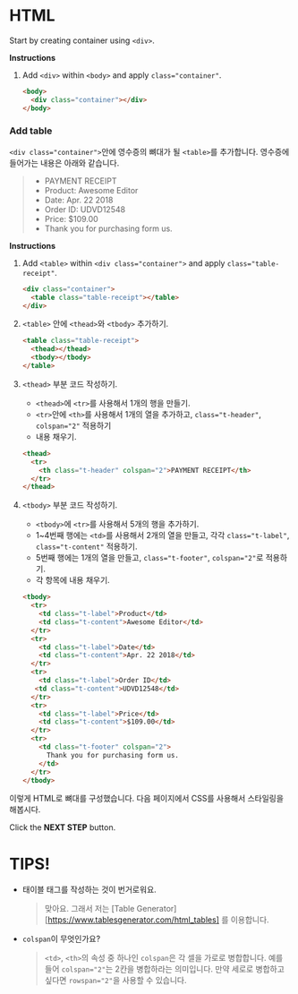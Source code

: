 # HTML
Start by creating container using `<div>`.


**Instructions**
1. Add `<div>` within `<body>` and apply `class="container"`.

    ```html
    <body>
      <div class="container"></div> 
    </body>
    ```



### Add table
`<div class="container">`안에 영수증의 뼈대가 될 `<table>`를 추가합니다. 영수증에 들어가는 내용은 아래와 같습니다.
> * PAYMENT RECEIPT
> * Product: Awesome Editor
> * Date: Apr. 22 2018
> * Order ID: UDVD12548
> * Price: $109.00
> * Thank you for purchasing form us.


**Instructions**
1. Add `<table>` within `<div class="container">` and apply `class="table-receipt"`.

    ```html
    <div class="container">
      <table class="table-receipt"></table>
    </div>
    ```
1. `<table>` 안에 `<thead>`와 `<tbody>` 추가하기. 

    ```html
    <table class="table-receipt">
      <thead></thead>
      <tbody></tbody>
    </table> 
    ```
1. `<thead>` 부분 코드 작성하기.
    * `<thead>`에 `<tr>`를 사용해서 1개의 행을 만들기.
    * `<tr>`안에 `<th>`를 사용해서 1개의 열을 추가하고, `class="t-header"`, `colspan="2"` 적용하기
    * 내용 채우기.
    ```html
    <thead>
      <tr>
        <th class="t-header" colspan="2">PAYMENT RECEIPT</th>
      </tr>
    </thead> 
    ```
1. `<tbody>` 부분 코드 작성하기.
    * `<tbody>`에 `<tr>`를 사용해서 5개의 행을 추가하기. 
    * 1~4번째 행에는 `<td>`를 사용해서 2개의 열을 만들고, 각각 `class="t-label"`, `class="t-content"` 적용하기. 
    * 5번째 행에는 1개의 열을 만들고, `class="t-footer"`, `colspan="2"`로 적용하기. 
    * 각 항목에 내용 채우기. 
    ```html
    <tbody>
      <tr>
        <td class="t-label">Product</td>
        <td class="t-content">Awesome Editor</td>
      </tr>
      <tr>
        <td class="t-label">Date</td>
        <td class="t-content">Apr. 22 2018</td>
      </tr>
      <tr>
        <td class="t-label">Order ID</td>
       <td class="t-content">UDVD12548</td>
      </tr>
      <tr>
        <td class="t-label">Price</td>
        <td class="t-content">$109.00</td>
      </tr>
      <tr>
        <td class="t-footer" colspan="2">
          Thank you for purchasing form us.
        </td>
      </tr>
    </tbody> 
    ```

이렇게 HTML로 뼈대를 구성했습니다. 다음 페이지에서 CSS를 사용해서 스타일링을 해봅시다.



Click the **NEXT STEP** button.



# TIPS! 
* 태이블 태그를 작성하는 것이 번거로워요.  
    > 맞아요. 그래서 저는 [Table Generator][https://www.tablesgenerator.com/html_tables] 를 이용합니다.
* `colspan`이 무엇인가요? 
    > `<td>`, `<th>`의 속성 중 하나인 `colspan`은 각 셀을 가로로 병합합니다. 예를 들어 `colspan="2"`는 2칸을 병합하라는 의미입니다. 만약 세로로 병합하고 싶다면 `rowspan="2"`을 사용할 수 있습니다.
